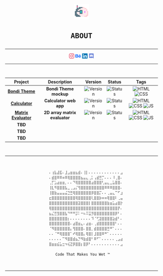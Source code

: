 <h1 align="center"><img src="media/png/blob.png" width="10%">

    ABOUT
</h1>
<div align="center">
<hr>

<img src="media/svg/instagram.svg" width="3.5%">
<img src="media/svg/behance.svg" width="3.5%">
<img src="media/svg/linkedin.svg" width="3.5%">
<img src="media/svg/discord.svg" width="3.5%">

<hr>
<br>

|Project                                                        |Description                  |Version                                                                                    |Status                                                                   |Tags                                                                                                                                                                                                                                                                                                    |
|:-------------------------------------------------------------:|:---------------------------:|:-----------------------------------------------------------------------------------------:|:-----------------------------------------------------------------------:|:------------------------------------------------------------------------------------------------------------------------------------------------------------------------------------------------------------------------------------------------------------------------------------------------------:|
|[**Bondi Theme**](https://volperoid.github.io/bondi.html)      |**Bondi Theme mockup**       |![Version](https://img.shields.io/badge/0.1%20beta-5C2D91?style=for-the-badge&logo=github) |![Status](https://img.shields.io/badge/dev-important?style=for-the-badge)|![HTML](https://img.shields.io/badge/HTML-E34F26?style=for-the-badge&logo=html5&logoColor=white) ![CSS](https://img.shields.io/badge/CSS-1572B6?style=for-the-badge&logo=css3&logoColor=white)                                                                                                          |
|[**Calculator**](https://volperoid.github.io/calculator.html)  |**Calculator web app**       |![Version](https://img.shields.io/badge/2.0%20beta-5C2D91?style=for-the-badge&logo=github) |![Status](https://img.shields.io/badge/dev-important?style=for-the-badge)|![HTML](https://img.shields.io/badge/HTML-E34F26?style=for-the-badge&logo=html5&logoColor=white) ![CSS](https://img.shields.io/badge/CSS-1572B6?style=for-the-badge&logo=css3&logoColor=white) ![JS](https://img.shields.io/badge/JavaScript-F7DF1E?style=for-the-badge&logo=javascript&logoColor=black)|
|[**Matrix Evaluator**](https://volperoid.github.io/matrix.html)|**2D array matrix evaluator**|![Version](https://img.shields.io/badge/0.1%20alpha-5C2D91?style=for-the-badge&logo=github)|![Status](https://img.shields.io/badge/dev-important?style=for-the-badge)|![HTML](https://img.shields.io/badge/HTML-E34F26?style=for-the-badge&logo=html5&logoColor=white) ![CSS](https://img.shields.io/badge/CSS-1572B6?style=for-the-badge&logo=css3&logoColor=white) ![JS](https://img.shields.io/badge/JavaScript-F7DF1E?style=for-the-badge&logo=javascript&logoColor=black)|
|**TBD**                                                        |                             |                                                                                           |                                                                         |                                                                                                                                                                                                                                                                                                        |
|**TBD**                                                        |                             |                                                                                           |                                                                         |                                                                                                                                                                                                                                                                                                        |
|**TBD**                                                        |                             |                                                                                           |                                                                         |                                                                                                                                                                                                                                                                                                        |

<br>
<hr>
<br>

```html
    ⠄⢰⣧⣼⣯⠄⣸⣠⣶⣶⣦⣾⠄⢸⡇⠄⠄⠄⠄⠄⠄⠄⠄⠄⠄⠄⠄⣠
    ⠄⣾⣿⠿⠿⠶⠿⢿⣿⣿⣿⣿⣦⣤⣄⢀⡅⢠⣾⣛⡉⠄⠄⠄⠸⢀⣿⠄
    ⢀⡋⣡⣴⣶⣶⡀⠄⠄⠙⢿⣿⣿⣿⣿⣿⣴⣿⣿⣿⢃⣤⣄⣀⣥⣿⣿⠄
    ⢸⣇⠻⣿⣿⣿⣧⣀⢀⣠⡌⢻⣿⣿⣿⣿⣿⣿⣿⣿⣿⠿⠿⠿⣿⣿⣿⠄
    ⢸⣿⣷⣤⣤⣤⣬⣙⣛⢿⣿⣿⣿⣿⣿⣿⡿⣿⣿⡍⠄⠄⢀⣤⣄⠉⠋⣰
    ⣖⣿⣿⣿⣿⣿⣿⣿⣿⣿⢿⣿⣿⣿⣿⣿⢇⣿⣿⡷⠶⠶⢿⣿⣿⠇⢀⣤
    ⣿⣿⣿⣿⣿⣿⣿⣿⣿⣿⣿⣽⣿⣿⣿⡇⣿⣿⣿⣿⣿⣿⣷⣶⣥⣴⣿⡗
    ⢿⣿⣿⣿⣿⣿⣿⣿⣿⣿⣿⣿⣿⣿⣿⣿⣿⣿⣿⣿⣿⣿⣿⣿⣿⣿⡟⠄
    ⣦⣌⣛⣻⣿⣿⣧⠙⠛⠛⡭⠅⠒⠦⠭⣭⡻⣿⣿⣿⣿⣿⣿⣿⣿⡿⠃⠄
    ⣿⣿⣿⣿⣿⣿⣿⡆⠄⠄⠄⠄⠄⠄⠄⠄⠹⠈⢋⣽⣿⣿⣿⣿⣵⣾⠃⠄
    ⣿⣿⣿⣿⣿⣿⣿⣿⠄⣴⣿⣶⣄⠄⣴⣶⠄⢀⣾⣿⣿⣿⣿⣿⣿⠃⠄⠄
    ⠈⠻⣿⣿⣿⣿⣿⣿⡄⢻⣿⣿⣿⠄⣿⣿⡀⣾⣿⣿⣿⣿⣛⠛⠁⠄⠄⠄
    ⠄⠄⠈⠛⢿⣿⣿⣿⠁⠞⢿⣿⣿⡄⢿⣿⡇⣸⣿⣿⠿⠛⠁⠄⠄⠄⠄⠄
    ⠄⠄⠄⠄⠄⠉⠻⣿⣿⣾⣦⡙⠻⣷⣾⣿⠃⠿⠋⠁⠄⠄⠄⠄⠄⢀⣠⣴
    ⣿⣶⣶⣮⣥⣒⠲⢮⣝⡿⣿⣿⡆⣿⡿⠃⠄⠄⠄⠄⠄⠄⠄⠄⠄⠄⠄⣠

 Code That Makes You Wet ™
```

<br>
<hr>
</div>
